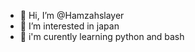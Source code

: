 - 👋 Hi, I’m @Hamzahslayer
- 👀 I’m interested in japan
- 🌱 i'm curently learning python and bash

<!---
Hamzahslayer/Hamzahslayer is a ✨ special ✨ repository because its `README.md` (this file) appears on your GitHub profile.
You can click the Preview link to take a look at your changes.
--->
